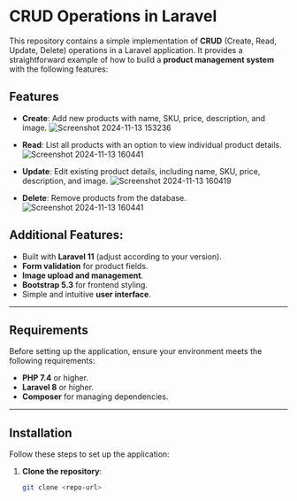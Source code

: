 # CRUD Operations in Laravel

This repository contains a simple implementation of **CRUD** (Create, Read, Update, Delete) operations in a Laravel application. It provides a straightforward example of how to build a **product management system** with the following features:
## Features
- **Create**: Add new products with name, SKU, price, description, and image.
![Screenshot 2024-11-13 153236](https://github.com/user-attachments/assets/dd6c007f-5722-4e80-8dac-40babb92980d)

- **Read**: List all products with an option to view individual product details.
![Screenshot 2024-11-13 160441](https://github.com/user-attachments/assets/50a25be7-6abe-47d0-9609-4fc91aa5e83e)

- **Update**: Edit existing product details, including name, SKU, price, description, and image.
![Screenshot 2024-11-13 160419](https://github.com/user-attachments/assets/81d582ed-2d27-4380-aa7a-1ff682824ba1)

- **Delete**: Remove products from the database.
![Screenshot 2024-11-13 160441](https://github.com/user-attachments/assets/df2ba126-cbb1-4521-a2ba-6146320647c6)


## Additional Features:
- Built with **Laravel 11** (adjust according to your version).
- **Form validation** for product fields.
- **Image upload and management**.
- **Bootstrap 5.3** for frontend styling.
- Simple and intuitive **user interface**.

---

## Requirements
Before setting up the application, ensure your environment meets the following requirements:
- **PHP 7.4** or higher.
- **Laravel 8** or higher.
- **Composer** for managing dependencies.

---

## Installation

Follow these steps to set up the application:

1. **Clone the repository**:
   ```bash
   git clone <repo-url>
